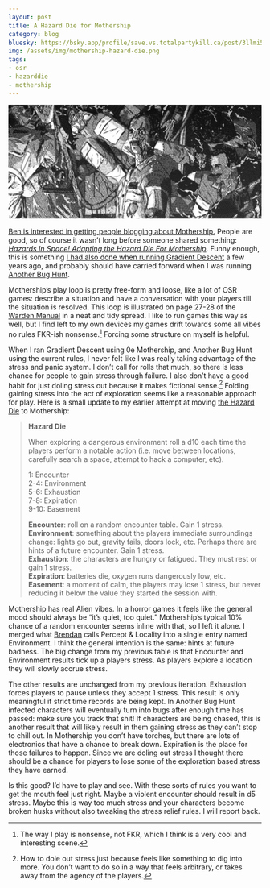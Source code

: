 ```yaml
---
layout: post
title: A Hazard Die for Mothership
category: blog
bluesky: https://bsky.app/profile/save.vs.totalpartykill.ca/post/3llmi5abclk2v
img: /assets/img/mothership-hazard-die.png
tags:
- osr
- hazarddie
- mothership
---
```


![Rolling a 1 on your Hazard Die](/assets/img/mothership-hazard-die.png)

[Ben is interested in getting people blogging about Mothership.][1] People are good, so of course it wasn’t long before someone shared something: *[Hazards In Space! Adapting the Hazard Die For Mothership][2]*. Funny enough, this is something [I had also done when running Gradient Descent][gd] a few years ago, and probably should have carried forward when I was running [Another Bug Hunt][abh].

Mothership’s play loop is pretty free-form and loose, like a lot of OSR games: describe a situation and have a conversation with your players till the situation is resolved. This loop is illustrated on page 27-28 of the [Warden Manual][wm] in a neat and tidy spread. I like to run games this way as well, but I find left to my own devices my games drift towards some all vibes no rules FKR-ish nonsense.[^1] Forcing some structure on myself is helpful.

When I ran Gradient Descent using 0e Mothership, and Another Bug Hunt using the current rules, I never felt like I was really taking advantage of the stress and panic system. I don’t call for rolls that much, so there is less chance for people to gain stress through failure. I also don’t have a good habit for just doling stress out because it makes fictional sense.[^2] Folding gaining stress into the act of exploration seems like a reasonable approach for play. Here is a small update to my earlier attempt at moving [the Hazard Die][hazard] to Mothership:

> **Hazard Die**
>
> When exploring a dangerous environment roll a d10 each time the players perform a notable action (i.e. move between locations, carefully search a space, attempt to hack a computer, etc).
> 
> 1: Encounter  
> 2-4: Environment  
> 5-6: Exhaustion  
> 7-8: Expiration  
> 9-10: Easement  
> 		
> **Encounter**: roll on a random encounter table. Gain 1 stress.  
> **Environment**: something about the players immediate surroundings change: lights go out, gravity fails, doors lock, etc. Perhaps there are hints of a future encounter. Gain 1 stress.  
> **Exhaustion**: the characters are hungry or fatigued. They must rest or gain 1 stress.  
> **Expiration**: batteries die, oxygen runs dangerously low, etc.
> **Easement**: a moment of calm, the players may lose 1 stress, but never reducing it below the value they started the session with.  

Mothership has real Alien vibes. In a horror games it feels like the general mood should always be “it’s quiet, too quiet.” Mothership’s typical 10% chance of a random encounter seems inline with that, so I left it alone. I merged what [Brendan][] calls Percept & Locality into a single entry named Environment. I think the general intention is the same: hints at future badness. The big change from my previous table is that Encounter and Environment results tick up a players stress. As players explore a location they will slowly accrue stress.

The other results are unchanged from my previous iteration. Exhaustion forces players to pause unless they accept 1 stress. This result is only meaningful if strict time records are being kept. In Another Bug Hunt infected characters will eventually turn into bugs after enough time has passed: make sure you track that shit! If characters are being chased, this is another result that will likely result in them gaining stress as they can’t stop to chill out. In Mothership you don’t have torches, but there are lots of electronics that have a chance to break down. Expiration is the place for those failures to happen. Since we are doling out stress I thought there should be a chance for players to lose some of the exploration based stress they have earned.

Is this good? I’d have to play and see. With these sorts of rules you want to get the mouth feel just right. Maybe a violent encounter should result in d5 stress. Maybe this is way too much stress and your characters become broken husks without also tweaking the stress relief rules. I will report back.


[^1]: The way I play is nonsense, not FKR, which I think is a very cool and interesting scene.
[^2]: How to dole out stress just because feels like something to dig into more. You don’t want to do so in a way that feels arbitrary, or takes away from the agency of the players.


[1]: https://bsky.app/profile/benlaurence.bsky.social/post/3llh37ks7js2f
[2]: https://blog.catshavenolord.page/hazards-in-space-adapting-the-hazard-die-for-mothership/
[wm]: /review/mothership-wardens-guide/
[gd]: /momship/houserules/
[abh]: /campaigns/mothership1e/
[hazard]: https://necropraxis.com/2017/11/22/hazard-system-v0-3/
[Brendan]: https://necropraxis.com/